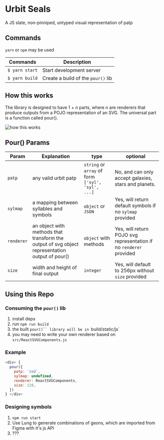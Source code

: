 # Urbit Seals
A JS slate, non-pinniped, untyped visual representation of patp

## Commands
`yarn` or `npm` may be used

|Commands              | Description                                   |
| -------------------- | --------------------------------------------- |
|`$ yarn start`        | Start development server                      |
|`$ yarn build`        | Create a build of the `pour()` lib              |

## How this works
The library is designed to have 1 + *n* parts, where *n* are renderers that produce outputs from a POJO representation of an SVG. The universal part is a function called pour().

![how this works](https://github.com/urbit/avatars/blob/master/docs/high-level-flow.png?raw=true)

## Pour() Params
|Param     | Explanation                                                                                    | type                                                | optional
| ---------| -----------------------------------------------------------------------------------------------|-----------------------------------------------------|------------------------|
|`patp`      | any valid urbit patp                                                                             | `string` or `array` of form `['syl', 'syl', ...]`   | No, and can only accept galaxies, stars and planets.
|`sylmap`    | a mapping between syllables and symbols                                                        | `object` or `JSON`                                  | Yes, will return default symbols if no `sylmap` provided
|`renderer`  | an object with methods that transform the output of svg object representation output of pour() | `object` with methods                               | Yes, will return POJO svg representation if no `renderer` provided
|`size`      | width and height of final output                                                               | `integer`                                           | Yes, will default to 256px without `size` provided

## Using this Repo

### Consuming the `pour()` lib
 1. install deps
 2. run `npm run build`
 3. the built `pour()`` library will be in `build/static/js`
 4. you may need to write your own renderer based on `src/ReactSVGComponents.js`

### Example

 ```js
 <div> {
   pour({
     patp: 'zod',
     sylmap: undefined,
     renderer: ReactSVGComponents,
     size: 128,
   })
 } </div>

 ```

### Designing symbols
  1. `npm run start`
  2. Use Lung to generate combinations of geons, which are imported from Figma with it's js API
  3. ???
